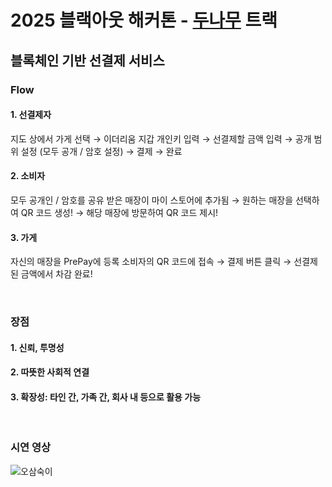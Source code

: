 # 2025 블랙아웃 해커톤 - [두나무](https://www.dunamu.com/) 트랙

## 블록체인 기반 선결제 서비스

### Flow
#### 1. 선결제자
지도 상에서 가게 선택
→ 이더리움 지갑 개인키 입력
→ 선결제할 금액 입력
→ 공개 범위 설정 (모두 공개 / 암호 설정)
→ 결제
→ 완료

#### 2. 소비자
모두 공개인 / 암호를 공유 받은 매장이 마이 스토어에 추가됨
→ 원하는 매장을 선택하여 QR 코드 생성!
→ 해당 매장에 방문하여 QR 코드 제시!

#### 3. 가게
자신의 매장을 PrePay에 등록 소비자의 QR 코드에 접속
→ 결제 버튼 클릭
→ 선결제된 금액에서 차감 완료!

<br/>

### 장점
#### 1. 신뢰, 투명성
#### 2. 따뜻한 사회적 연결
#### 3. 확장성: 타인 간, 가족 간, 회사 내 등으로 활용 가능

<br/>

### 시연 영상
![오삼숙이](https://github.com/user-attachments/assets/c8156d61-3496-4969-8d2f-1f76f111231d)
